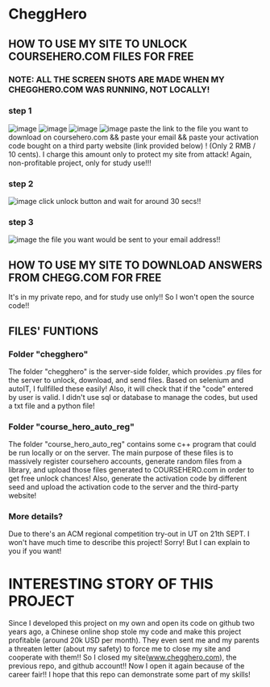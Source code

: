 # CheggHero
## HOW TO USE MY SITE TO UNLOCK COURSEHERO.COM FILES FOR FREE
### NOTE: ALL THE SCREEN SHOTS ARE MADE WHEN MY CHEGGHERO.COM WAS RUNNING, NOT LOCALLY!
### step 1
![image](https://github.com/d8tltanc/CheggHero/blob/master/image/20180326140613646.png)
![image](https://github.com/d8tltanc/CheggHero/blob/master/image/20180326140842327.png)
![image](https://github.com/d8tltanc/CheggHero/blob/master/image/20180326140852170.png)
![image](https://github.com/d8tltanc/CheggHero/blob/master/image/20180326141607371.png)
paste the link to the file you want to download on coursehero.com && paste your email && paste your activation code bought on a third party website (link provided below) ! (Only 2 RMB / 10 cents). I charge this amount only to protect my site from attack! Again, non-profitable project, only for study use!!!

### step 2
![image](https://github.com/d8tltanc/CheggHero/blob/master/image/20180326142246554.png)
click unlock button and wait for around 30 secs!!

### step 3
![image](https://github.com/d8tltanc/CheggHero/blob/master/image/20180326143117599.png)
the file you want would be sent to your email address!!

## HOW TO USE MY SITE TO DOWNLOAD ANSWERS FROM CHEGG.COM FOR FREE
It's in my private repo, and for study use only!! So I won't open the source code!!

## FILES' FUNTIONS
### Folder "chegghero"
The folder "chegghero" is the server-side folder, which provides .py files for the server to unlock, download, and send files. Based on selenium and autoIT, I fullfilled these easily!
Also, it will check that if the "code" entered by user is valid. I didn't use sql or database to manage the codes, but used a txt file and a python file!
### Folder "course_hero_auto_reg"
The folder "course_hero_auto_reg" contains some c++ program that could be run locally or on the server. The main purpose of these files is to massively register coursehero accounts, generate random files from a library, and upload those files generated to COURSEHERO.com in order to get free unlock chances! Also, generate the activation code by different seed and upload the activation code to the server and the third-party website!
### More details?
Due to there's an ACM regional competition try-out in UT on 21th SEPT. I won't have much time to describe this project! Sorry! But I can explain to you if you want!

# INTERESTING STORY OF THIS PROJECT
Since I developed this project on my own and open its code on github two years ago, a Chinese online shop stole my code and make this project profitable (around 20k USD per month). They even sent me and my parents a threaten letter (about my safety) to force me to close my site and cooperate with them!! So I closed my site(www.chegghero.com), the previous repo, and github account!! Now I open it again because of the career fair!! I hope that this repo can demonstrate some part of my skills!
